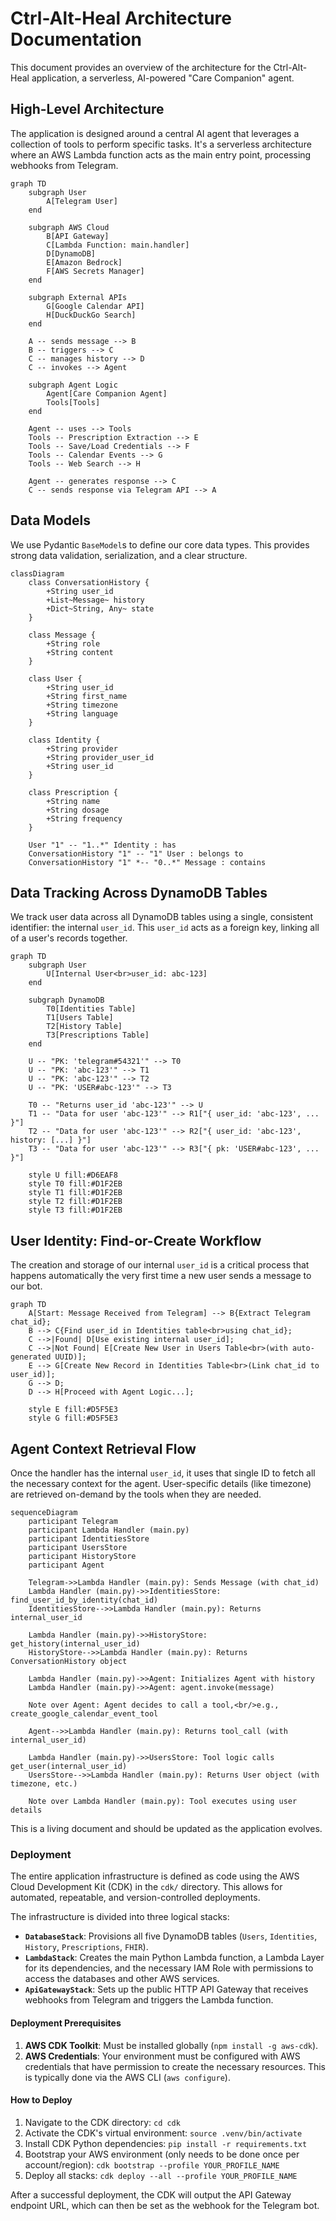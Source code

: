# Ctrl-Alt-Heal Architecture Documentation

This document provides an overview of the architecture for the Ctrl-Alt-Heal application, a serverless, AI-powered "Care Companion" agent.

## High-Level Architecture

The application is designed around a central AI agent that leverages a collection of tools to perform specific tasks. It's a serverless architecture where an AWS Lambda function acts as the main entry point, processing webhooks from Telegram.

```mermaid
graph TD
    subgraph User
        A[Telegram User]
    end

    subgraph AWS Cloud
        B[API Gateway]
        C[Lambda Function: main.handler]
        D[DynamoDB]
        E[Amazon Bedrock]
        F[AWS Secrets Manager]
    end

    subgraph External APIs
        G[Google Calendar API]
        H[DuckDuckGo Search]
    end

    A -- sends message --> B
    B -- triggers --> C
    C -- manages history --> D
    C -- invokes --> Agent

    subgraph Agent Logic
        Agent[Care Companion Agent]
        Tools[Tools]
    end

    Agent -- uses --> Tools
    Tools -- Prescription Extraction --> E
    Tools -- Save/Load Credentials --> F
    Tools -- Calendar Events --> G
    Tools -- Web Search --> H

    Agent -- generates response --> C
    C -- sends response via Telegram API --> A
```

## Data Models

We use Pydantic `BaseModel`s to define our core data types. This provides strong data validation, serialization, and a clear structure.

```mermaid
classDiagram
    class ConversationHistory {
        +String user_id
        +List~Message~ history
        +Dict~String, Any~ state
    }

    class Message {
        +String role
        +String content
    }

    class User {
        +String user_id
        +String first_name
        +String timezone
        +String language
    }

    class Identity {
        +String provider
        +String provider_user_id
        +String user_id
    }

    class Prescription {
        +String name
        +String dosage
        +String frequency
    }

    User "1" -- "1..*" Identity : has
    ConversationHistory "1" -- "1" User : belongs to
    ConversationHistory "1" *-- "0..*" Message : contains
```

## Data Tracking Across DynamoDB Tables

We track user data across all DynamoDB tables using a single, consistent identifier: the internal `user_id`. This `user_id` acts as a foreign key, linking all of a user's records together.

```mermaid
graph TD
    subgraph User
        U[Internal User<br>user_id: abc-123]
    end

    subgraph DynamoDB
        T0[Identities Table]
        T1[Users Table]
        T2[History Table]
        T3[Prescriptions Table]
    end

    U -- "PK: 'telegram#54321'" --> T0
    U -- "PK: 'abc-123'" --> T1
    U -- "PK: 'abc-123'" --> T2
    U -- "PK: 'USER#abc-123'" --> T3

    T0 -- "Returns user_id 'abc-123'" --> U
    T1 -- "Data for user 'abc-123'" --> R1["{ user_id: 'abc-123', ... }"]
    T2 -- "Data for user 'abc-123'" --> R2["{ user_id: 'abc-123', history: [...] }"]
    T3 -- "Data for user 'abc-123'" --> R3["{ pk: 'USER#abc-123', ... }"]

    style U fill:#D6EAF8
    style T0 fill:#D1F2EB
    style T1 fill:#D1F2EB
    style T2 fill:#D1F2EB
    style T3 fill:#D1F2EB
```

## User Identity: Find-or-Create Workflow

The creation and storage of our internal `user_id` is a critical process that happens automatically the very first time a new user sends a message to our bot.

```mermaid
graph TD
    A[Start: Message Received from Telegram] --> B{Extract Telegram chat_id};
    B --> C{Find user_id in Identities table<br>using chat_id};
    C -->|Found| D[Use existing internal user_id];
    C -->|Not Found| E[Create New User in Users Table<br>(with auto-generated UUID)];
    E --> G[Create New Record in Identities Table<br>(Link chat_id to user_id)];
    G --> D;
    D --> H[Proceed with Agent Logic...];

    style E fill:#D5F5E3
    style G fill:#D5F5E3
```

## Agent Context Retrieval Flow

Once the handler has the internal `user_id`, it uses that single ID to fetch all the necessary context for the agent. User-specific details (like timezone) are retrieved on-demand by the tools when they are needed.

```mermaid
sequenceDiagram
    participant Telegram
    participant Lambda Handler (main.py)
    participant IdentitiesStore
    participant UsersStore
    participant HistoryStore
    participant Agent

    Telegram->>Lambda Handler (main.py): Sends Message (with chat_id)
    Lambda Handler (main.py)->>IdentitiesStore: find_user_id_by_identity(chat_id)
    IdentitiesStore-->>Lambda Handler (main.py): Returns internal_user_id

    Lambda Handler (main.py)->>HistoryStore: get_history(internal_user_id)
    HistoryStore-->>Lambda Handler (main.py): Returns ConversationHistory object

    Lambda Handler (main.py)->>Agent: Initializes Agent with history
    Lambda Handler (main.py)->>Agent: agent.invoke(message)

    Note over Agent: Agent decides to call a tool,<br/>e.g., create_google_calendar_event_tool

    Agent-->>Lambda Handler (main.py): Returns tool_call (with internal_user_id)

    Lambda Handler (main.py)->>UsersStore: Tool logic calls get_user(internal_user_id)
    UsersStore-->>Lambda Handler (main.py): Returns User object (with timezone, etc.)

    Note over Lambda Handler (main.py): Tool executes using user details
```

This is a living document and should be updated as the application evolves.

### Deployment

The entire application infrastructure is defined as code using the AWS Cloud Development Kit (CDK) in the `cdk/` directory. This allows for automated, repeatable, and version-controlled deployments.

The infrastructure is divided into three logical stacks:
-   **`DatabaseStack`**: Provisions all five DynamoDB tables (`Users`, `Identities`, `History`, `Prescriptions`, `FHIR`).
-   **`LambdaStack`**: Creates the main Python Lambda function, a Lambda Layer for its dependencies, and the necessary IAM Role with permissions to access the databases and other AWS services.
-   **`ApiGatewayStack`**: Sets up the public HTTP API Gateway that receives webhooks from Telegram and triggers the Lambda function.

#### Deployment Prerequisites
1.  **AWS CDK Toolkit**: Must be installed globally (`npm install -g aws-cdk`).
2.  **AWS Credentials**: Your environment must be configured with AWS credentials that have permission to create the necessary resources. This is typically done via the AWS CLI (`aws configure`).

#### How to Deploy
1.  Navigate to the CDK directory: `cd cdk`
2.  Activate the CDK's virtual environment: `source .venv/bin/activate`
3.  Install CDK Python dependencies: `pip install -r requirements.txt`
4.  Bootstrap your AWS environment (only needs to be done once per account/region): `cdk bootstrap --profile YOUR_PROFILE_NAME`
5.  Deploy all stacks: `cdk deploy --all --profile YOUR_PROFILE_NAME`

After a successful deployment, the CDK will output the API Gateway endpoint URL, which can then be set as the webhook for the Telegram bot.
